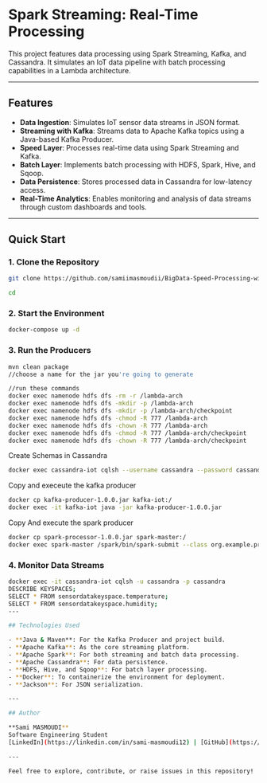 # Spark Streaming: Real-Time Processing

This project features data processing using Spark Streaming, Kafka, and Cassandra. It simulates an IoT data pipeline with batch processing capabilities in a Lambda architecture.

---

## Features

- **Data Ingestion**: Simulates IoT sensor data streams in JSON format.
- **Streaming with Kafka**: Streams data to Apache Kafka topics using a Java-based Kafka Producer.
- **Speed Layer**: Processes real-time data using Spark Streaming and Kafka.
- **Batch Layer**: Implements batch processing with HDFS, Spark, Hive, and Sqoop.
- **Data Persistence**: Stores processed data in Cassandra for low-latency access.
- **Real-Time Analytics**: Enables monitoring and analysis of data streams through custom dashboards and tools.

---

## Quick Start

### 1. Clone the Repository
```bash
git clone https://github.com/samiimasmoudii/BigData-Speed-Processing-with-Spark-Streaming.git

cd 
```

### 2. Start the Environment
```bash
docker-compose up -d
```

### 3. Run the Producers 
```bash
mvn clean package
//choose a name for the jar you're going to generate
```
```bash 
//run these commands
docker exec namenode hdfs dfs -rm -r /lambda-arch
docker exec namenode hdfs dfs -mkdir -p /lambda-arch
docker exec namenode hdfs dfs -mkdir -p /lambda-arch/checkpoint
docker exec namenode hdfs dfs -chmod -R 777 /lambda-arch
docker exec namenode hdfs dfs -chown -R 777 /lambda-arch
docker exec namenode hdfs dfs -chmod -R 777 /lambda-arch/checkpoint
docker exec namenode hdfs dfs -chown -R 777 /lambda-arch/checkpoint
```


Create Schemas in Cassandra 
```bash 
docker exec cassandra-iot cqlsh --username cassandra --password cassandra -f /schema.cql
```
Copy and execeute the kafka producer 

```bash
docker cp kafka-producer-1.0.0.jar kafka-iot:/
docker exec -it kafka-iot java -jar kafka-producer-1.0.0.jar
```

Copy And execute the spark producer
```bash
docker cp spark-processor-1.0.0.jar spark-master:/
docker exec spark-master /spark/bin/spark-submit --class org.example.processor.StreamProcessor /spark-processor-1.0.0.jar
```







### 4. Monitor Data Streams
```bash
docker exec -it cassandra-iot cqlsh -u cassandra -p cassandra
DESCRIBE KEYSPACES;
SELECT * FROM sensordatakeyspace.temperature;
SELECT * FROM sensordatakeyspace.humidity;
---

## Technologies Used

- **Java & Maven**: For the Kafka Producer and project build.
- **Apache Kafka**: As the core streaming platform.
- **Apache Spark**: For both streaming and batch data processing.
- **Apache Cassandra**: For data persistence.
- **HDFS, Hive, and Sqoop**: For batch layer processing.
- **Docker**: To containerize the environment for deployment.
- **Jackson**: For JSON serialization.

---

## Author

**Sami MASMOUDI**  
Software Engineering Student  
[LinkedIn](https://linkedin.com/in/sami-masmoudi12) | [GitHub](https://github.com/samiimasmoudii)

---

Feel free to explore, contribute, or raise issues in this repository!

